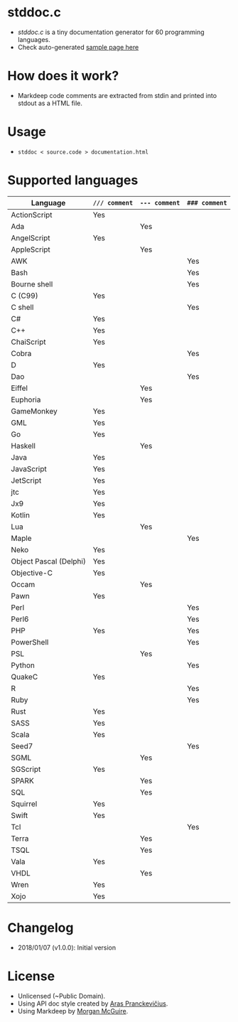 # stddoc.c
- _stddoc.c_ is a tiny documentation generator for 60 programming languages.
- Check auto-generated [sample page here](https://rawgit.com/r-lyeh/stddoc.c/master/stddoc.c.html)

# How does it work?
- Markdeep code comments are extracted from stdin and printed into stdout as a HTML file.

# Usage
- `stddoc < source.code > documentation.html`

# Supported languages
Language                | `/// comment`      | `--- comment` | `### comment`
------------------------|:-------------------|:--------------|:-------------------
ActionScript            | Yes                |               |
Ada                     |                    | Yes           |
AngelScript             | Yes                |               |
AppleScript             |                    | Yes           |
AWK                     |                    |               | Yes
Bash                    |                    |               | Yes
Bourne shell            |                    |               | Yes
C (C99)                 | Yes                |               |
C shell                 |                    |               | Yes
C#                      | Yes                |               |
C++                     | Yes                |               |
ChaiScript              | Yes                |               |
Cobra                   |                    |               | Yes
D                       | Yes                |               |
Dao                     |                    |               | Yes
Eiffel                  |                    | Yes           |
Euphoria                |                    | Yes           |
GameMonkey              | Yes                |               |
GML                     | Yes                |               |
Go                      | Yes                |               |
Haskell                 |                    | Yes           |
Java                    | Yes                |               |
JavaScript              | Yes                |               |
JetScript               | Yes                |               |
jtc                     | Yes                |               |
Jx9                     | Yes                |               |
Kotlin                  | Yes                |               |
Lua                     |                    | Yes           |
Maple                   |                    |               | Yes
Neko                    | Yes                |               |
Object Pascal (Delphi)  | Yes                |               |
Objective-C             | Yes                |               |
Occam                   |                    | Yes           |
Pawn                    | Yes                |               |
Perl                    |                    |               | Yes
Perl6                   |                    |               | Yes
PHP                     | Yes                |               | Yes
PowerShell              |                    |               | Yes
PSL                     |                    | Yes           |
Python                  |                    |               | Yes
QuakeC                  | Yes                |               |
R                       |                    |               | Yes
Ruby                    |                    |               | Yes
Rust                    | Yes                |               |
SASS                    | Yes                |               |
Scala                   | Yes                |               |
Seed7                   |                    |               | Yes
SGML                    |                    | Yes           |
SGScript                | Yes                |               |
SPARK                   |                    | Yes           |
SQL                     |                    | Yes           |
Squirrel                | Yes                |               |
Swift                   | Yes                |               |
Tcl                     |                    |               | Yes
Terra                   |                    | Yes           |
TSQL                    |                    | Yes           |
Vala                    | Yes                |               |
VHDL                    |                    | Yes           |
Wren                    | Yes                |               |
Xojo                    | Yes                |               |

# Changelog
- 2018/01/07 (v1.0.0):  Initial version

# License
- Unlicensed (~Public Domain).
- Using API doc style created by [Aras Pranckevičius](https://github.com/aras-p).
- Using Markdeep by [Morgan McGuire](https://casual-effects.com/markdeep/).

